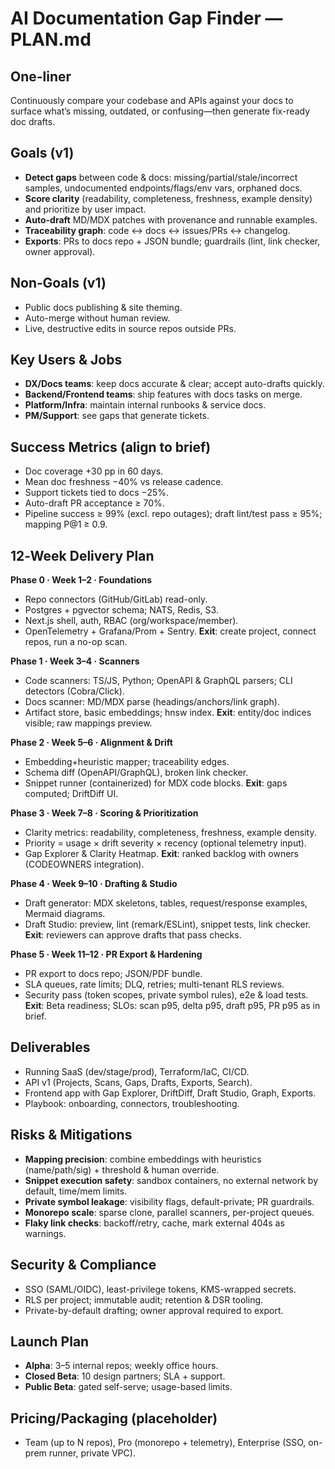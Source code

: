 # AI Documentation Gap Finder — PLAN.md

## One-liner
Continuously compare your codebase and APIs against your docs to surface what’s missing, outdated, or confusing—then generate fix-ready doc drafts.

## Goals (v1)
- **Detect gaps** between code & docs: missing/partial/stale/incorrect samples, undocumented endpoints/flags/env vars, orphaned docs.
- **Score clarity** (readability, completeness, freshness, example density) and prioritize by user impact.
- **Auto-draft** MD/MDX patches with provenance and runnable examples.
- **Traceability graph**: code ↔ docs ↔ issues/PRs ↔ changelog.
- **Exports**: PRs to docs repo + JSON bundle; guardrails (lint, link checker, owner approval).

## Non‑Goals (v1)
- Public docs publishing & site theming.
- Auto-merge without human review.
- Live, destructive edits in source repos outside PRs.

## Key Users & Jobs
- **DX/Docs teams**: keep docs accurate & clear; accept auto-drafts quickly.
- **Backend/Frontend teams**: ship features with docs tasks on merge.
- **Platform/Infra**: maintain internal runbooks & service docs.
- **PM/Support**: see gaps that generate tickets.

## Success Metrics (align to brief)
- Doc coverage +30 pp in 60 days.
- Mean doc freshness −40% vs release cadence.
- Support tickets tied to docs −25%.
- Auto-draft PR acceptance ≥ 70%.
- Pipeline success ≥ 99% (excl. repo outages); draft lint/test pass ≥ 95%; mapping P@1 ≥ 0.9.

## 12‑Week Delivery Plan
**Phase 0 · Week 1–2 · Foundations**
- Repo connectors (GitHub/GitLab) read-only.
- Postgres + pgvector schema; NATS, Redis, S3.
- Next.js shell, auth, RBAC (org/workspace/member).
- OpenTelemetry + Grafana/Prom + Sentry.
**Exit**: create project, connect repos, run a no-op scan.

**Phase 1 · Week 3–4 · Scanners**
- Code scanners: TS/JS, Python; OpenAPI & GraphQL parsers; CLI detectors (Cobra/Click).
- Docs scanner: MD/MDX parse (headings/anchors/link graph).
- Artifact store, basic embeddings; hnsw index.
**Exit**: entity/doc indices visible; raw mappings preview.

**Phase 2 · Week 5–6 · Alignment & Drift**
- Embedding+heuristic mapper; traceability edges.
- Schema diff (OpenAPI/GraphQL), broken link checker.
- Snippet runner (containerized) for MDX code blocks.
**Exit**: gaps computed; DriftDiff UI.

**Phase 3 · Week 7–8 · Scoring & Prioritization**
- Clarity metrics: readability, completeness, freshness, example density.
- Priority = usage × drift severity × recency (optional telemetry input).
- Gap Explorer & Clarity Heatmap.
**Exit**: ranked backlog with owners (CODEOWNERS integration).

**Phase 4 · Week 9–10 · Drafting & Studio**
- Draft generator: MDX skeletons, tables, request/response examples, Mermaid diagrams.
- Draft Studio: preview, lint (remark/ESLint), snippet tests, link checker.
**Exit**: reviewers can approve drafts that pass checks.

**Phase 5 · Week 11–12 · PR Export & Hardening**
- PR export to docs repo; JSON/PDF bundle.
- SLA queues, rate limits; DLQ, retries; multi-tenant RLS reviews.
- Security pass (token scopes, private symbol rules), e2e & load tests.
**Exit**: Beta readiness; SLOs: scan p95, delta p95, draft p95, PR p95 as in brief.

## Deliverables
- Running SaaS (dev/stage/prod), Terraform/IaC, CI/CD.
- API v1 (Projects, Scans, Gaps, Drafts, Exports, Search).
- Frontend app with Gap Explorer, DriftDiff, Draft Studio, Graph, Exports.
- Playbook: onboarding, connectors, troubleshooting.

## Risks & Mitigations
- **Mapping precision**: combine embeddings with heuristics (name/path/sig) + threshold & human override.
- **Snippet execution safety**: sandbox containers, no external network by default, time/mem limits.
- **Private symbol leakage**: visibility flags, default-private; PR guardrails.
- **Monorepo scale**: sparse clone, parallel scanners, per-project queues.
- **Flaky link checks**: backoff/retry, cache, mark external 404s as warnings.

## Security & Compliance
- SSO (SAML/OIDC), least-privilege tokens, KMS-wrapped secrets.
- RLS per project; immutable audit; retention & DSR tooling.
- Private-by-default drafting; owner approval required to export.

## Launch Plan
- **Alpha**: 3–5 internal repos; weekly office hours.
- **Closed Beta**: 10 design partners; SLA + support.
- **Public Beta**: gated self-serve; usage-based limits.

## Pricing/Packaging (placeholder)
- Team (up to N repos), Pro (monorepo + telemetry), Enterprise (SSO, on-prem runner, private VPC).
